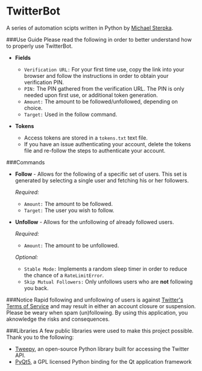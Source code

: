 # TwitterBot
A series of automation scipts written in Python by [Michael Sterpka](https://github.com/michaelsterpka).

###Use Guide
Please read the following in order to better understand how to properly use TwitterBot.

* __Fields__
   * `Verification URL:` For your first time use, copy the link into your browser and follow the instructions in order to obtain your verification PIN.
   * `PIN:` The PIN gathered from the verification URL. The PIN is only needed upon first use, or additional token generation.
   * `Amount:` The amount to be followed/unfollowed, depending on choice.
   * `Target:` Used in the follow command. 
   
* __Tokens__
   * Access tokens are stored in a `tokens.txt` text file. 
   * If you have an issue authenticating your account, delete the tokens file and re-follow the steps to authenticate your account. 
   
###Commands

* <b>Follow</b> - Allows for the following of a specific set of users. This set is generated by selecting a single user and fetching his or her followers. 

    _Required:_
    * `Amount:` The amount to be followed.
    * `Target:` The user you wish to follow.
  
  
* <b>Unfollow</b> - Allows for the unfollowing of already followed users. 

    _Required:_
    * `Amount:` The amount to be unfollowed.  
    
    _Optional:_
    * `Stable Mode:` Implements a random sleep timer in order to reduce the chance of a `RateLimitError`.
    * `Skip Mutual Followers:` Only unfollows users who are <b>not</b> following you back. 


###Notice
Rapid following and unfollowing of users is against [Twitter's Terms of Service](https://twitter.com/tos?lang=en) and may result in either an account closure or suspension. Please be weary when spam (un)following. By using this application, you aknowledge the risks and consequences.

###Libraries
A few public libraries were used to make this project possible. Thank you to the following:
* [Tweepy](http://www.tweepy.org/), an open-source Python library built for accessing the Twitter API.
* [PyQt5](http://pyqt.sourceforge.net/Docs/PyQt5/index.html), a GPL licensed Python binding for the Qt application framework
